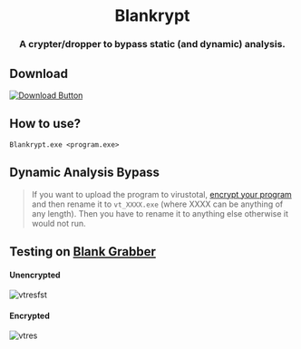 <h1 align="center">
   Blankrypt
</h1>
<h3 align="center">
   A crypter/dropper to bypass static (and dynamic) analysis.
</h3>

## Download

[![Download Button](https://img.shields.io/badge/Download-now-green?style=for-the-badge&logo=appveyor)](https://github.com/Blank-c/Blankrypt/releases)

## How to use?
```
Blankrypt.exe <program.exe>
```

## Dynamic Analysis Bypass

> If you want to upload the program to virustotal, [encrypt your program](#how-to-use) and then rename it to `vt_XXXX.exe` (where XXXX can be anything of any length). Then you have to rename it to anything else otherwise it would not run.

## Testing on [Blank Grabber](https://github.com/Blank-c/Blank-Grabber)

#### Unencrypted

![vtresfst](https://user-images.githubusercontent.com/94945186/197724465-fa69255e-0fd5-4452-9041-cc5ba36da08d.png)

#### Encrypted

![vtres](https://user-images.githubusercontent.com/94945186/197724536-a1c3b66f-4a0d-424c-99e8-5a06d5397c97.PNG)
